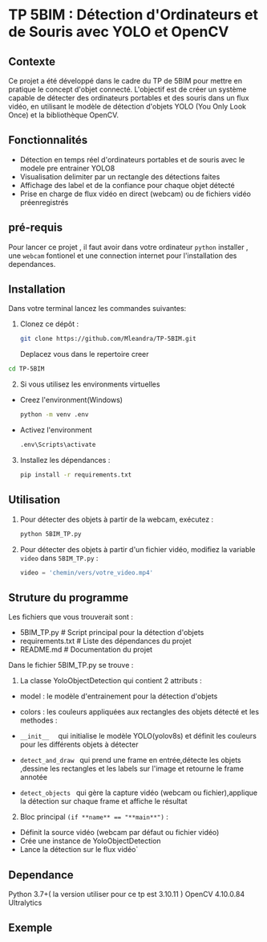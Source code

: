 # TP 5BIM : Détection d'Ordinateurs et de Souris avec YOLO et OpenCV

## Contexte

Ce projet a été développé dans le cadre du TP de 5BIM pour mettre en pratique le concept d'objet connecté. L'objectif est de créer un système capable de détecter des ordinateurs portables et des souris dans un flux vidéo, en utilisant le modèle de détection d'objets YOLO (You Only Look Once) et la bibliothèque OpenCV.

## Fonctionnalités

- Détection en temps réel d'ordinateurs portables et de souris avec le modele pre entrainer YOLO8
- Visualisation delimiter par un rectangle des détections faites
- Affichage des label et de la confiance pour chaque objet détecté
- Prise en charge de flux vidéo en direct (webcam) ou de fichiers vidéo préenregistrés

## pré-requis

Pour lancer ce projet , il faut avoir dans votre ordinateur `python` installer , une `webcam` fontionel et une connection internet
pour l'installation des dependances.

## Installation

Dans votre terminal lancez les commandes suivantes:

1. Clonez ce dépôt :

   ```bash
   git clone https://github.com/Mleandra/TP-5BIM.git
   ```

   Deplacez vous dans le repertoire creer

```bash
cd TP-5BIM
```

2. Si vous utilisez les environments virtuelles

- Creez l'environment(Windows)
  ```bash
  python -m venv .env
  ```
- Activez l'environment
  ```bash
  .env\Scripts\activate
  ```

3. Installez les dépendances :
   ```bash
   pip install -r requirements.txt
   ```

## Utilisation

1. Pour détecter des objets à partir de la webcam, exécutez :

   ```bash
   python 5BIM_TP.py
   ```

2. Pour détecter des objets à partir d'un fichier vidéo, modifiez la variable `video` dans `5BIM_TP.py` :
   ```python
   video = 'chemin/vers/votre_video.mp4'
   ```

## Struture du programme

Les fichiers que vous trouverait sont :

- 5BIM_TP.py # Script principal pour la détection d'objets
- requirements.txt # Liste des dépendances du projet
- README.md # Documentation du projet

Dans le fichier 5BIM_TP.py se trouve :

1. La classe YoloObjectDetection qui contient 2 attributs :

- model : le modèle d'entrainement pour la détection d'objets
- colors : les couleurs appliquées aux rectangles des objets détecté
  et les methodes :
- `__init__  ` qui initialise le modèle YOLO(yolov8s) et définit les couleurs pour les différents objets à détecter

- `detect_and_draw ` qui prend une frame en entrée,détecte les objets ,dessine les rectangles et les labels sur l'image et retourne le frame annotée

- `detect_objects ` qui gère la capture vidéo (webcam ou fichier),applique la détection sur chaque frame et affiche le résultat

2. Bloc principal `(if **name** == "**main**")` :

- Définit la source vidéo (webcam par défaut ou fichier vidéo)
- Crée une instance de YoloObjectDetection
- Lance la détection sur le flux vidéo`

## Dependance

Python 3.7+( la version utiliser pour ce tp est 3.10.11 )
OpenCV 4.10.0.84
Ultralytics

## Exemple
